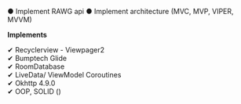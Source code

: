 ● Implement RAWG api
● Implement architecture (MVC, MVP, VIPER, MVVM)


**Implements**

✔ Recyclerview - Viewpager2\
✔ Bumptech Glide \
✔ RoomDatabase \
✔ LiveData/ ViewModel Coroutines\
✔ Okhttp 4.9.0 \
✔ OOP, SOLID ()

